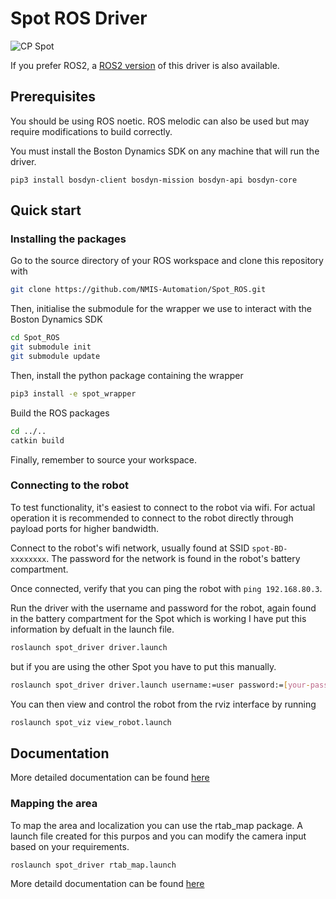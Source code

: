 # Spot ROS Driver

![CP Spot](cp_spot.jpg)

If you prefer ROS2, a [ROS2 version](https://github.com/bdaiinstitute/spot_ros2/) of this driver is also available.

## Prerequisites

You should be using ROS noetic. ROS melodic can also be used but may require modifications to build correctly.

You must install the Boston Dynamics SDK on any machine that will run the driver.
```
pip3 install bosdyn-client bosdyn-mission bosdyn-api bosdyn-core
```

## Quick start
### Installing the packages

Go to the source directory of your ROS workspace and clone this repository with
```bash
git clone https://github.com/NMIS-Automation/Spot_ROS.git
```

Then, initialise the submodule for the wrapper we use to interact with the Boston Dynamics SDK

```bash
cd Spot_ROS
git submodule init
git submodule update
```

Then, install the python package containing the wrapper

```bash
pip3 install -e spot_wrapper 
```
Build the ROS packages 

```bash
cd ../..
catkin build
```

Finally, remember to source your workspace.

### Connecting to the robot

To test functionality, it's easiest to connect to the robot via wifi. For actual operation it is recommended to connect to the robot directly through payload ports for higher bandwidth.

Connect to the robot's wifi network, usually found at SSID `spot-BD-xxxxxxxx`. The password for the network is found in the robot's battery compartment.

Once connected, verify that you can ping the robot with `ping 192.168.80.3`.

Run the driver with the username and password for the robot, again found in the battery compartment
for the Spot which is working I have put this information by defualt in the launch file.
```bash
roslaunch spot_driver driver.launch
```
but if you are using the other Spot you have to put this manually.

```bash
roslaunch spot_driver driver.launch username:=user password:=[your-password] hostname:=192.168.80.3
```

You can then view and control the robot from the rviz interface by running

```bash
roslaunch spot_viz view_robot.launch
```
## Documentation

More detailed documentation can be found [here](https://heuristicus.github.io/spot_ros)

### Mapping the area

To map the area and localization you can use the rtab_map package. A launch file created for this purpos and you can modify the camera input based on your requirements.

```bash
roslaunch spot_driver rtab_map.launch
```

More detaild documentation can be found [here](http://wiki.ros.org/rtabmap_ros)
